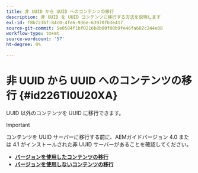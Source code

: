 ```yaml
---
title: 非 UUID から UUID へのコンテンツの移行
description: 非 UUID を UUID コンテンツに移行する方法を説明します
exl-id: f8b723bf-84c0-4fe6-936e-63970fb3e417
source-git-commit: 5e0584f1bf0216b8b00f00b9fe46fa682c244e08
workflow-type: tm+mt
source-wordcount: '57'
ht-degree: 0%

---
```


# 非 UUID から UUID へのコンテンツの移行 {#id226TI0U20XA}


UUID 以外のコンテンツを UUID に移行できます。

>[!IMPORTANT]
>
> コンテンツを UUID サーバーに移行する前に、AEMガイドバージョン 4.0 または 4.1 がインストールされた非 UUID サーバーがあることを確認してください。



* [**バージョンを使用したコンテンツの移行**](./migrate-non-uuid-uuid-with-versions.md)
* [**バージョンを使用しないコンテンツの移行**](./migrate-non-uuid-uuid-without-versions.md)
